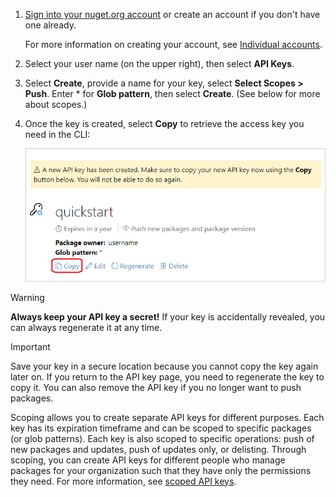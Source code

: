 1. [Sign into your nuget.org account](https://www.nuget.org/users/account/LogOn?returnUrl=%2F) or create an account if you don't have one already.

   For more information on creating your account, see [Individual accounts](../../nuget-org/individual-accounts.md).

1. Select your user name (on the upper right), then select **API Keys**.

1. Select **Create**, provide a name for your key, select **Select Scopes > Push**. Enter * for **Glob pattern**, then select **Create**. (See below for more about scopes.)

1. Once the key is created, select **Copy** to retrieve the access key you need in the CLI:

    ![Copying the API key to the clipboard](../media/QS_Create-02-APIKey.png)

> [!Warning]
> **Always keep your API key a secret!** If your key is accidentally revealed, you can always regenerate it at any time.

> [!Important]
> Save your key in a secure location because you cannot copy the key again later on. If you return to the API key page, you need to regenerate the key to copy it. You can also remove the API key if you no longer want to push packages.

Scoping allows you to create separate API keys for different purposes. Each key has its expiration timeframe and can be scoped to specific packages (or glob patterns). Each key is also scoped to specific operations: push of new packages and updates, push of updates only, or delisting. Through scoping, you can create API keys for different people who manage packages for your organization such that they have only the permissions they need. For more information, see [scoped API keys](../../nuget-org/scoped-api-keys.md).